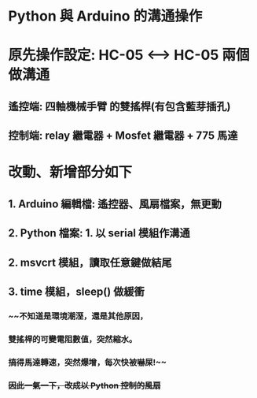 # Python 與 Arduino 的溝通操作
# 原先操作設定: HC-05 <--> HC-05 兩個做溝通
##             遙控端: 四軸機械手臂 的雙搖桿(有包含藍芽插孔)
##             控制端: relay 繼電器 + Mosfet 繼電器 + 775 馬達
# 改動、新增部分如下
## 1. Arduino 編輯檔: 遙控器、風扇檔案，無更動
## 2. Python 檔案: 1. 以 serial 模組作溝通
##                 2. msvcrt 模組，讀取任意鍵做結尾
##                 3. time 模組，sleep() 做緩衝

### ~~不知道是環境潮溼，還是其他原因，
###   雙搖桿的可變電阻數值，突然縮水。
###   搞得馬達轉速，突然爆增，每次快被嚇屎!~~
### ~~因此一氣一下，改成以 Python 控制的風扇~~
